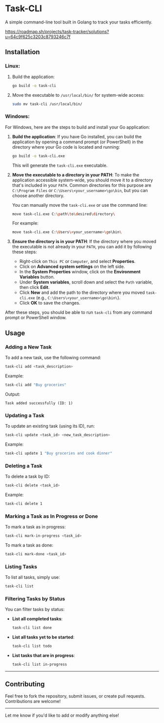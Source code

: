# Task-CLI

A simple command-line tool built in Golang to track your tasks efficiently. 

https://roadmap.sh/projects/task-tracker/solutions?u=64c9f625c3203c8793246c7f

## Installation

### Linux:

1. Build the application:
   ```bash
   go build -o task-cli
   ```
2. Move the executable to `/usr/local/bin/` for system-wide access:
   ```bash
   sudo mv task-cli /usr/local/bin/
   ```

### Windows:

For Windows, here are the steps to build and install your Go application:

1. **Build the application**:
   If you have Go installed, you can build the application by opening a command prompt (or PowerShell) in the directory where your Go code is located and running:

   ```bash
   go build -o task-cli.exe
   ```

   This will generate the `task-cli.exe` executable.

2. **Move the executable to a directory in your PATH**:
   To make the application accessible system-wide, you should move it to a directory that's included in your `PATH`. Common directories for this purpose are `C:\Program Files` or `C:\Users\<your_username>\go\bin`, but you can choose another directory.

   You can manually move the `task-cli.exe` or use the command line:

   ```bash
   move task-cli.exe C:\path\to\desired\directory\
   ```

   For example:

   ```bash
   move task-cli.exe C:\Users\<your_username>\go\bin\
   ```

3. **Ensure the directory is in your PATH**:
   If the directory where you moved the executable is not already in your `PATH`, you can add it by following these steps:
   - Right-click on `This PC` or `Computer`, and select **Properties**.
   - Click on **Advanced system settings** on the left side.
   - In the **System Properties** window, click on the **Environment Variables** button.
   - Under **System variables**, scroll down and select the `Path` variable, then click **Edit**.
   - Click **New** and add the path to the directory where you moved `task-cli.exe` (e.g., `C:\Users\<your_username>\go\bin\`).
   - Click **OK** to save the changes.

After these steps, you should be able to run `task-cli` from any command prompt or PowerShell window.

## Usage

### Adding a New Task

To add a new task, use the following command:

```bash
task-cli add <task_description>
```

Example:

```bash
task-cli add "Buy groceries"
```

Output:

```
Task added successfully (ID: 1)
```

### Updating a Task

To update an existing task (using its ID), run:

```bash
task-cli update <task_id> <new_task_description>
```

Example:

```bash
task-cli update 1 "Buy groceries and cook dinner"
```

### Deleting a Task

To delete a task by ID:

```bash
task-cli delete <task_id>
```

Example:

```bash
task-cli delete 1
```

### Marking a Task as In Progress or Done

To mark a task as in progress:

```bash
task-cli mark-in-progress <task_id>
```

To mark a task as done:

```bash
task-cli mark-done <task_id>
```

### Listing Tasks

To list all tasks, simply use:

```bash
task-cli list
```

### Filtering Tasks by Status

You can filter tasks by status:

- **List all completed tasks**:

  ```bash
  task-cli list done
  ```

- **List all tasks yet to be started**:

  ```bash
  task-cli list todo
  ```

- **List tasks that are in progress**:
  ```bash
  task-cli list in-progress
  ```

---

## Contributing

Feel free to fork the repository, submit issues, or create pull requests. Contributions are welcome!

---

Let me know if you'd like to add or modify anything else!
